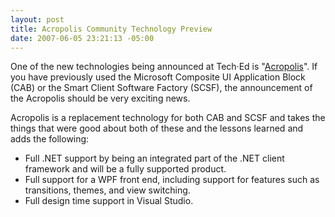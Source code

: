 ```yaml
---
layout: post
title: Acropolis Community Technology Preview
date: 2007-06-05 23:21:13 -05:00
---
```


One of the new technologies being announced at Tech·Ed is "[Acropolis](http://windowsclient.net/acropolis/)". If you have previously used the Microsoft Composite UI Application Block (CAB) or the Smart Client Software Factory (SCSF), the announcement of the Acropolis should be very exciting news.

Acropolis is a replacement technology for both CAB and SCSF and takes the things that were good about both of these and the lessons learned and adds the following:

*   Full .NET support by being an integrated part of the .NET client framework and will be a fully supported product.
*   Full support for a WPF front end, including support for features such as transitions, themes, and view switching.
*   Full design time support in Visual Studio.
